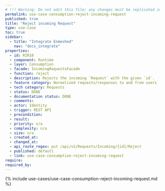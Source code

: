 ```yaml
---
# !!! Warning: Do not edit this file; any changes must be replicated in Excel !!!
permalink: use-case-consumption-reject-incoming-request
published: true
title: "Reject incoming Request"
type: use-case
toc: true
sidebar:
  - title: "Integrate Enmeshed"
    nav: "docs_integrate"
properties:
  - id: RIR10
  - component: Runtime
  - layer: Consumption
  - facade: IncomingRequestsFacade
  - function: reject
  - description: Rejects the incoming `Request` with the given `id`.
  - feature category: Normalized requests/responses to and from users
  - tech category: Requests
  - status: DONE
  - documentation status: DONE
  - comments:
  - actor: Identity
  - trigger: REST API
  - precondition:
  - result:
  - priority: n/a
  - complexity: n/a
  - size: n/a
  - created_at:
  - changed_at:
  - api_route_regex: put /api/v2/Requests/Incoming/{id}/Reject
  - published: default
  - link: use-case-consumption-reject-incoming-request
require:
required_by:
---
```


{% include use-cases/use-case-consumption-reject-incoming-request.md %}

